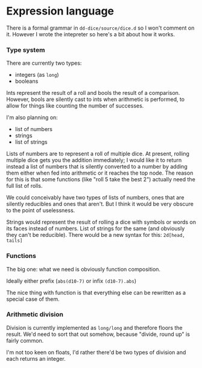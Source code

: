 # Expression language

There is a formal grammar in `dd-dice/source/dice.d` so I won't comment on it.
However I wrote the intepreter so here's a bit about how it works.

### Type system

There are currently two types:
 - integers (as `long`)
 - booleans

Ints represent the result of a roll and bools the result of a comparison.
However, bools are silently cast to ints when arithmetic is performed, to allow
for things like counting the number of successes.

I'm also planning on:
 - list of numbers
 - strings
 - list of strings

Lists of numbers are to represent a roll of multiple dice. At present, rolling
multiple dice gets you the addition immediately; I would like it to return
instead a list of numbers that is silently converted to a number by adding them
either when fed into arithmetic or it reaches the top node. The reason for this
is that some functions (like "roll 5 take the best 2") actually need the full
list of rolls.

We could conceivably have two types of lists of numbers, ones that are silently
reducibles and ones that aren't. But I think it would be very obscure to the
point of uselessness.

Strings would represent the result of rolling a dice with symbols or words on
its faces instead of numbers. List of strings for the same (and obviously they
can't be reducible). There would be a new syntax for this: `2d[head, tails]`

### Functions

The big one: what we need is obviously function composition.

Ideally either prefix (`abs(d10-7)` or infix `(d10-7).abs`)

The nice thing with function is that everything else can be rewritten as a 
special case of them.

### Arithmetic division

Division is currently implemented as `long/long` and therefore floors the result.
We'd need to sort that out somehow, because "divide, round up" is fairly common.

I'm not too keen on floats, I'd rather there'd be two types of division and each
returns an integer.